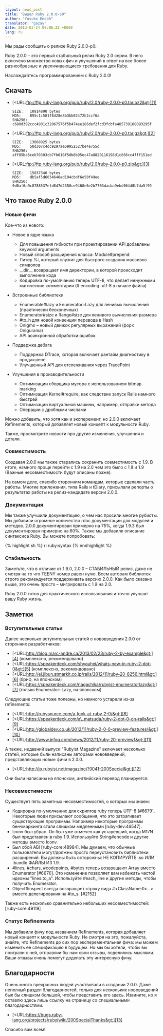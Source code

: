 ```yaml
---
layout: news_post
title: "Вышел Ruby 2.0.0-p0"
author: "Yusuke Endoh"
translator: "gazay"
date: 2013-02-24 09:06:22 +0000
lang: ru
---
```


Мы рады сообщить о релизе Ruby 2.0.0-p0.

Ruby 2.0.0 – это первый стабильный релиз Ruby 2.0 серии. В него включено
множество новых фич и улучшений в ответ на все более разнообразные и увеличивающиеся
требования для Ruby.

Наслаждайтесь программированием с Ruby 2.0.0!

## Скачать

* [&lt;URL:ftp://ftp.ruby-lang.org/pub/ruby/2.0/ruby-2.0.0-p0.tar.bz2&gt;][1]

      SIZE:   10814890 bytes
      MD5:    895c1c581f8d28e8b3bb02472b2ccf6a
      SHA256: c680d392ccc4901c32067576f5b474ee186def2fcd3fcbfa485739168093295f

* [&lt;URL:ftp://ftp.ruby-lang.org/pub/ruby/2.0/ruby-2.0.0-p0.tar.gz&gt;][2]

      SIZE:   13608925 bytes
      MD5:    50d307c4dc9297ae59952527be4e755d
      SHA256: aff85ba5ceb70303cb7fb616f5db8b95ec47a8820116198d1c866cc4fff151ed

* [&lt;URL:ftp://ftp.ruby-lang.org/pub/ruby/2.0/ruby-2.0.0-p0.zip&gt;][3]

      SIZE:   15037340 bytes
      MD5:    db5af5d6034646ad194cbdf6e50f49ee
      SHA256: 0d0af6a9c8788537efd8d7d2358ce9468e6e2b7703dacba9ebd064d8b7da5f99

## Что такое Ruby 2.0.0

### Новые фичи

Кое-что из нового:

* Новое в ядре языка
  * Для повышения гибкости при проектировании API добавлены keyword
    arguments
  * Новый способ расширения класса: Module#prepend
  * Литер %i, который служит для быстрого создания массивов символов
  * \_\_dir\_\_ возвращает имя директории, в которой происходит
    выполнение кода
  * Кодировка по-умолчанию теперь UTF-8, что делает ненужными магические
    комментарии (# encoding: utf-8 в начале файла)

* Встроенные библиотеки
  * Enumerable#lazy и Enumerator::Lazy для ленивых вычислений
    (практически бесконечных)
  * Enumerator#size и Range#size для ленивого вычисления размера
  * \#to\_h для новой конвенции перевода в Hash
  * Onigmo – новый движок регулярных выражений (форк Onigurama)
  * API асинхронной обработки ошибок

* Поддержка дебага
  * Поддержка DTrace, которая включает рантайм диагностику в продакшене
  * Улучшенный API для отслеживания через TracePoint

* Улучшения в производительности
  * Оптимизации сборщика мусора с использованием bitmap marking
  * Оптимизация Kernel#require, как следствие запуск Rails намного
    быстрей
  * Оптимизации виртуальной машины, например, отправки метода
  * Операции с дробными числами

Можно добавить, что хотя как и эксперемент, но 2.0.0 включает
Refinements, который добавляет новый концепт к модульности Ruby.

Также, просмотрите новости про другие изменения, улучшения и детали.

### Совместимость

Создавая 2.0.0 мы также старались сохранить совместимость с 1.9. В
итоге, намного проще перейти с 1.9 на 2.0 чем это было с 1.8 и 1.9
(Важные несовместимости будут описаны позже).

На самом деле, спасибо сторонним командам, которые сделали часть работы.
Многие приложения, типа Rails и tDiary, присылали репорты о результатах
работы на релиз-кандидате версии 2.0.0.

### Документация

Мы также улучшили документацию, о чем нас просили многие рубисты. Мы
добавили огромное количество rdoc документации для модулей и методов.
2.0.0 документирован примерно на 75%, когда 1.9.3 был документирован
примерно на 60%. Также мы добавили описание синтаксиса Ruby. Вы можете
попробовать:

{% highlight sh %}
ri ruby:syntax
{% endhighlight %}

### Стабильность

Заметьте, что в отличие от 1.9.0, 2.0.0 – СТАБИЛЬНЫЙ релиз, даже не
смотря на то что TEENY номер равен нулю. Всем авторам библиотек строго
рекомендуется поддерживать версию 2.0.0. Как было сказано выше, это
очень просто – мигрировать с 1.9 на 2.0.

Ruby 2.0.0 готов для практического использования и точно улучшит вашу
Ruby жизнь.

## Заметки

### Вступительные статьи

Далее несколько вступительных статей о нововведения 2.0.0 от сторонних
разработчиков:

* [&lt;URL:http://blog.marc-andre.ca/2013/02/23/ruby-2-by-example&gt;][4]
  (комплексно, рекомендовано)
* [&lt;URL:https://speakerdeck.com/shyouhei/whats-new-in-ruby-2-dot-0&gt;][5]
  (комплексно, рекомендовано)
* [&lt;URL:http://el.jibun.atmarkit.co.jp/rails/2012/11/ruby-20-8256.html&gt;][6]
  (бриф, на японском)
* [&lt;URL:https://speakerdeck.com/nagachika/rubyist-enumeratorlazy&gt;][7]
  (только Enumerator::Lazy, на японском)

Следующие статьи тоже полезны, но немного устарели из-за refinements:

* [&lt;URL:http://rubysource.com/a-look-at-ruby-2-0/&gt;][8]
* [&lt;URL:https://speakerdeck.com/a\_matsuda/ruby-2-dot-0-on-rails&gt;][9]
* [&lt;URL:http://globaldev.co.uk/2012/11/ruby-2-0-0-preview-features/&gt;][10]
* [&lt;URL:http://www.infoq.com/news/2012/11/ruby-20-preview1&gt;][11]

А также, недавний выпуск \"Rubyist Magazine\" включает несколько статей,
которые были написаны авторами нововведений, представляющих новые фичи в
2.0.0.

* [&lt;URL:http://jp.rubyist.net/magazine/?0041-200Special&gt;][12]

Они были написаны на японском, английский перевод планируется.

### Несовместимости

Существует пять заметных несовместимостей, о которых мы знаем:

* Кодировка по-умолчанию для скриптов ruby теперь UTF-8 \[#6679\].
  Некоторые люди присылают сообщения, что это затрагивает существующие
  программы. Например некоторые программы бенчмаркинга стали слишком
  медленными \[ruby-dev:46547\].
* Iconv был убран. Он был уже отмечен как устаревший, когда M17N был
  представлен в ruby 1.9. Используйте String#encode и другие методы
  вместо Iconv.
* Был сбой ABI \[ruby-core:48984\]. Мы думаем, что обычные пользователи
  могут/должны просто переустановить библиотеки расширений. Вы должны
  быть осторожны: НЕ КОПИРУЙТЕ .so ИЛИ .bundle ФАЙЛЫ ИЗ 1.9.
* \#lines, #chars, #codepoints, #bytes теперь возвращают Array вместо
  Enumerator \[#6670\]. Это изменение позволяет вам
  избежать частой идеомы \"lines.to\_a\". Используйте #each\_line и
  другие методы, чтобы получить Enumerator.
* Object#inspect всегда возвращает строку вида
  #&lt;ClassName:0x...&gt; вместо делегирования на #to\_s. \[#2152\]

Также есть несколько сравнительно небольших несовместимостей:
\[ruby-core:49119\]

### Статус Refinements

Мы добавили фичу под названием Refinements, которая добавляет новый
концепт к модульности Ruby. Не смотря на это, пожалуйста, знайте, что
Refinements до сих пор эксперементальная фича: мы можем изменить ее
спецификацию в будущем. Но мы бы хотели, чтобы вы поиграли с ней,
отправлии бы нам свои отзывы, поделились мыслями.
Ваши отзывы очень помогут доделать эту
интересную фичу.

## Благодарности

Очень много прекрасных людей участвовали в создании 2.0.0. Даже
неполный раздел благодарностей, только для нескольких нововведений был
бы слишком большой, чтобы представить его здесь. Извините, но я оставлю
здесь лишь ссылку на страницу со специальными благодарностями.

* [&lt;URL:https://bugs.ruby-lang.org/projects/ruby/wiki/200SpecialThanks&gt;][13]

Спасибо вам всем!



[1]: ftp://ftp.ruby-lang.org/pub/ruby/2.0/ruby-2.0.0-p0.tar.bz2
[2]: ftp://ftp.ruby-lang.org/pub/ruby/2.0/ruby-2.0.0-p0.tar.gz
[3]: ftp://ftp.ruby-lang.org/pub/ruby/2.0/ruby-2.0.0-p0.zip
[4]: http://blog.marc-andre.ca/2013/02/23/ruby-2-by-example
[5]: https://speakerdeck.com/shyouhei/whats-new-in-ruby-2-dot-0
[6]: http://el.jibun.atmarkit.co.jp/rails/2012/11/ruby-20-8256.html
[7]: https://speakerdeck.com/nagachika/rubyist-enumeratorlazy
[8]: http://rubysource.com/a-look-at-ruby-2-0/
[9]: https://speakerdeck.com/a_matsuda/ruby-2-dot-0-on-rails
[10]: http://globaldev.co.uk/2012/11/ruby-2-0-0-preview-features/
[11]: http://www.infoq.com/news/2012/11/ruby-20-preview1
[12]: http://jp.rubyist.net/magazine/?0041-200Special
[13]: https://bugs.ruby-lang.org/projects/ruby/wiki/200SpecialThanks
